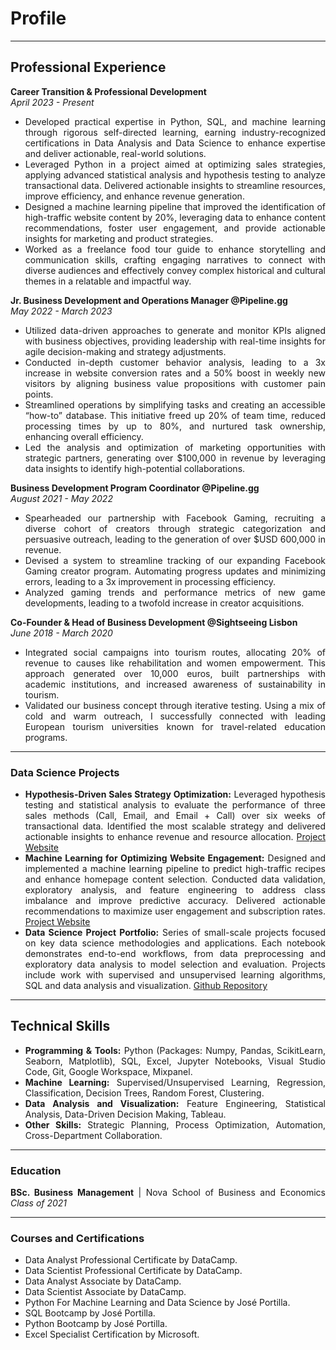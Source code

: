 # Profile

---

## Professional Experience

<div style="text-align: justify;">
  <strong>Career Transition & Professional Development</strong>
  <br>
  <em>April 2023 - Present</em>
  <br>
  <ul>
    <li>Developed practical expertise in Python, SQL, and machine learning through rigorous self-directed learning, earning industry-recognized certifications in Data Analysis and Data Science to enhance expertise and deliver actionable, real-world solutions.</li>
    <li>Leveraged Python in a project aimed at optimizing sales strategies, applying advanced statistical analysis and hypothesis testing to analyze transactional data. Delivered actionable insights to streamline resources, improve efficiency, and enhance revenue generation.</li>
    <li>Designed a machine learning pipeline that improved the identification of high-traffic website content by 20%, leveraging data to enhance content recommendations, foster user engagement, and provide actionable insights for marketing and product strategies.</li>
    <li>Worked as a freelance food tour guide to enhance storytelling and communication skills, crafting engaging narratives to connect with diverse audiences and effectively convey complex historical and cultural themes in a relatable and impactful way.</li>
  </ul>

  <strong>Jr. Business Development and Operations Manager @Pipeline.gg</strong>
  <br>
  <em>May 2022 - March 2023</em>
  <br>
  <ul>
    <li>Utilized data-driven approaches to generate and monitor KPIs aligned with business objectives, providing leadership with real-time insights for agile decision-making and strategy adjustments.</li>
    <li>Conducted in-depth customer behavior analysis, leading to a 3x increase in website conversion rates and a 50% boost in weekly new visitors by aligning business value propositions with customer pain points.</li>
    <li>Streamlined operations by simplifying tasks and creating an accessible “how-to” database. This initiative freed up 20% of team time, reduced processing times by up to 80%, and nurtured task ownership, enhancing overall efficiency.</li>
    <li>Led the analysis and optimization of marketing opportunities with strategic partners, generating over $100,000 in revenue by leveraging data insights to identify high-potential collaborations.</li>
  </ul>

  <strong>Business Development Program Coordinator @Pipeline.gg</strong>
  <br>
  <em>August 2021 - May 2022</em>
  <br>
  <ul>
    <li>Spearheaded our partnership with Facebook Gaming, recruiting a diverse cohort of creators through strategic categorization and persuasive outreach, leading to the generation of over $USD 600,000 in revenue.</li>
    <li>Devised a system to streamline tracking of our expanding Facebook Gaming creator program. Automating progress updates and minimizing errors, leading to a 3x improvement in processing efficiency.</li>
    <li>Analyzed gaming trends and performance metrics of new game developments, leading to a twofold increase in creator acquisitions.</li>
  </ul>

  <strong>Co-Founder & Head of Business Development @Sightseeing Lisbon</strong>
  <br>
  <em>June 2018 - March 2020</em>
  <br>
  <ul>
    <li>Integrated social campaigns into tourism routes, allocating 20% of revenue to causes like rehabilitation and women empowerment. This approach generated over 10,000 euros, built partnerships with academic institutions, and increased awareness of sustainability in tourism.</li>
    <li>Validated our business concept through iterative testing. Using a mix of cold and warm outreach, I successfully connected with leading European tourism universities known for travel-related education programs.</li>
  </ul>
</div>

---

### Data Science Projects 
<div style="text-align: justify;">
  <ul>
    <li>
      <strong>Hypothesis-Driven Sales Strategy Optimization:</strong>
      Leveraged hypothesis testing and statistical analysis to evaluate the performance of three sales methods (Call, Email, and Email + Call) over six weeks of transactional data. Identified the most scalable strategy and delivered actionable insights to enhance revenue and resource allocation.
      <a href="https://ricvic95.github.io/Sales-Strategy-Analysis/" target="_blank">Project Website</a>
    </li>
    <li>
      <strong>Machine Learning for Optimizing Website Engagement:</strong>
      Designed and implemented a machine learning pipeline to predict high-traffic recipes and enhance homepage content selection. Conducted data validation, exploratory analysis, and feature engineering to address class imbalance and improve predictive accuracy. Delivered actionable recommendations to maximize user engagement and subscription rates.
      <a href="https://ricvic95.github.io/Recipe-ML-Modeling/" target="_blank">Project Website</a>
    </li>
    <li>
      <strong>Data Science Project Portfolio:</strong>
      Series of small-scale projects focused on key data science methodologies and applications. Each notebook demonstrates end-to-end workflows, from data preprocessing and exploratory data analysis to model selection and evaluation. Projects include work with supervised and unsupervised learning algorithms, SQL and data analysis and visualization.
      <a href="https://github.com/RicVic95/Project-Portfolio" target="_blank">Github Repository</a>
    </li>
  </ul>
</div>

---

## Technical Skills
<div style="text-align: justify;">
  <ul>
    <li><strong>Programming & Tools:</strong> Python (Packages: Numpy, Pandas, ScikitLearn, Seaborn, Matplotlib), SQL, Excel, Jupyter Notebooks, Visual Studio Code, Git, Google Workspace, Mixpanel.</li>
    <li><strong>Machine Learning:</strong> Supervised/Unsupervised Learning, Regression, Classification, Decision Trees, Random Forest, Clustering.</li>
    <li><strong>Data Analysis and Visualization:</strong> Feature Engineering, Statistical Analysis, Data-Driven Decision Making, Tableau.</li>
    <li><strong>Other Skills:</strong> Strategic Planning, Process Optimization, Automation, Cross-Department Collaboration.</li>
  </ul>
</div>

---

### Education 
<div style="text-align: justify;">
  <strong>BSc. Business Management</strong> | Nova School of Business and Economics <em>Class of 2021</em>
</div>

---

### Courses and Certifications
<div style="text-align: justify;">
  <ul>
    <li>Data Analyst Professional Certificate by DataCamp.</li>
    <li>Data Scientist Professional Certificate by DataCamp.</li>
    <li>Data Analyst Associate by DataCamp.</li>
    <li>Data Scientist Associate by DataCamp.</li>
    <li>Python For Machine Learning and Data Science by José Portilla.</li>
    <li>SQL Bootcamp by José Portilla.</li>
    <li>Python Bootcamp by José Portilla.</li>
    <li>Excel Specialist Certification by Microsoft.</li>
  </ul>
</div>
